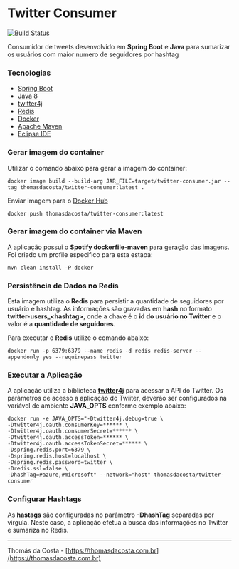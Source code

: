 # Twitter Consumer

[![Build Status](https://travis-ci.org/thomasdacosta/twitter-demo.svg?branch=master)](https://travis-ci.org/thomasdacosta/twitter-demo)

Consumidor de tweets desenvolvido em **Spring Boot** e **Java** para sumarizar os usuários com maior numero de seguidores por hashtag

### Tecnologias
- [Spring Boot](https://spring.io/projects/spring-boot)
- [Java 8](https://www.oracle.com/technetwork/pt/java/javase/downloads/jdk8-downloads-2133151.html)
- [twitter4j](http://twitter4j.org/en/index.html)
- [Redis](https://redis.io/)
- [Docker](https://www.docker.com/)
- [Apache Maven](https://maven.apache.org/)
- [Eclipse IDE](https://www.eclipse.org/)

### Gerar imagem do container

Utilizar o comando abaixo para gerar a imagem do container:

```
docker image build --build-arg JAR_FILE=target/twitter-consumer.jar --tag thomasdacosta/twitter-consumer:latest .
```

Enviar imagem para o [Docker Hub](https://hub.docker.com/u/thomasdacosta)

```
docker push thomasdacosta/twitter-consumer:latest
```

### Gerar imagem do container via Maven

A aplicação possui o **Spotify dockerfile-maven** para geração das imagens. Foi criado um profile especifico para esta estapa:

```
mvn clean install -P docker

```

### Persistência de Dados no Redis

Esta imagem utiliza o **Redis** para persistir a quantidade de seguidores por usuário e hashtag. As informações são gravadas em **hash** no formato **twitter-users_\<hashtag\>**, onde a chave é o **id do usuário no Twitter** e o valor é a **quantidade de seguidores**.

Para executar o **Redis** utilize o comando abaixo:

```
docker run -p 6379:6379 --name redis -d redis redis-server --appendonly yes --requirepass twitter
```

### Executar a Aplicação

A aplicação utiliza a biblioteca **[twitter4j](http://twitter4j.org/en/index.html)** para acessar a API do Twitter. Os parâmetros de acesso a aplicação do Twiiter, deverão ser configurados na variável de ambiente **JAVA_OPTS** conforme exemplo abaixo:

```
docker run -e JAVA_OPTS="-Dtwitter4j.debug=true \
-Dtwitter4j.oauth.consumerKey=****** \
-Dtwitter4j.oauth.consumerSecret=****** \
-Dtwitter4j.oauth.accessToken=****** \
-Dtwitter4j.oauth.accessTokenSecret=****** \
-Dspring.redis.port=6379 \
-Dspring.redis.host=localhost \
-Dspring.redis.password=twitter \
-Dredis.ssl=false \
-DhashTag=#azure,#microsoft" --network="host" thomasdacosta/twitter-consumer
```

### Configurar Hashtags

As **hastags** são configuradas no parâmetro **-DhashTag** separadas por virgula. Neste caso, a aplicação efetua a busca das informações no Twitter e sumariza no Redis.


---

Thomás da Costa - [https://thomasdacosta.com.br](https://thomasdacosta.com.br)
